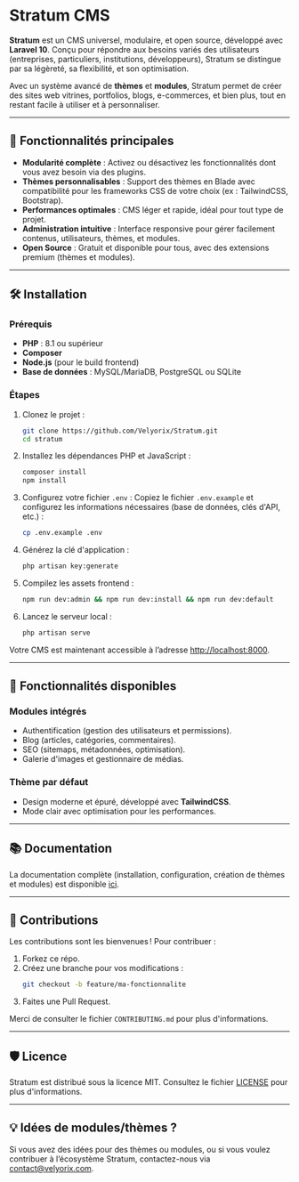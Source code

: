 # Stratum CMS

**Stratum** est un CMS universel, modulaire, et open source, développé avec **Laravel 10**. Conçu pour répondre aux besoins variés des utilisateurs (entreprises, particuliers, institutions, développeurs), Stratum se distingue par sa légèreté, sa flexibilité, et son optimisation.

Avec un système avancé de **thèmes** et **modules**, Stratum permet de créer des sites web vitrines, portfolios, blogs, e-commerces, et bien plus, tout en restant facile à utiliser et à personnaliser.

---

## 🚀 **Fonctionnalités principales**

- **Modularité complète** : Activez ou désactivez les fonctionnalités dont vous avez besoin via des plugins.
- **Thèmes personnalisables** : Support des thèmes en Blade avec compatibilité pour les frameworks CSS de votre choix (ex : TailwindCSS, Bootstrap).
- **Performances optimales** : CMS léger et rapide, idéal pour tout type de projet.
- **Administration intuitive** : Interface responsive pour gérer facilement contenus, utilisateurs, thèmes, et modules.
- **Open Source** : Gratuit et disponible pour tous, avec des extensions premium (thèmes et modules).

---

## 🛠️ **Installation**

### **Prérequis**
- **PHP** : 8.1 ou supérieur
- **Composer**
- **Node.js** (pour le build frontend)
- **Base de données** : MySQL/MariaDB, PostgreSQL ou SQLite

### **Étapes**
1. Clonez le projet :
   ```bash
   git clone https://github.com/Velyorix/Stratum.git
   cd stratum
   ```

2. Installez les dépendances PHP et JavaScript :
   ```bash
   composer install
   npm install
   ```

3. Configurez votre fichier `.env` :
   Copiez le fichier `.env.example` et configurez les informations nécessaires (base de données, clés d'API, etc.) :
   ```bash
   cp .env.example .env
   ```

4. Générez la clé d'application :
   ```bash
   php artisan key:generate
   ```

6. Compilez les assets frontend :
   ```bash
   npm run dev:admin && npm run dev:install && npm run dev:default
   ```

7. Lancez le serveur local :
   ```bash
   php artisan serve
   ```

Votre CMS est maintenant accessible à l’adresse [http://localhost:8000](http://localhost:8000).

---

## 🌟 **Fonctionnalités disponibles**

### **Modules intégrés**
- Authentification (gestion des utilisateurs et permissions).
- Blog (articles, catégories, commentaires).
- SEO (sitemaps, métadonnées, optimisation).
- Galerie d'images et gestionnaire de médias.

### **Thème par défaut**
- Design moderne et épuré, développé avec **TailwindCSS**.
- Mode clair avec optimisation pour les performances.

---

## 📚 **Documentation**

La documentation complète (installation, configuration, création de thèmes et modules) est disponible [ici](https://stratum-docs.velyorix.com).

---

## 🤝 **Contributions**

Les contributions sont les bienvenues ! Pour contribuer :
1. Forkez ce répo.
2. Créez une branche pour vos modifications :
   ```bash
   git checkout -b feature/ma-fonctionnalite
   ```
3. Faites une Pull Request.

Merci de consulter le fichier `CONTRIBUTING.md` pour plus d'informations.

---

## 🛡️ **Licence**

Stratum est distribué sous la licence MIT. Consultez le fichier [LICENSE](./LICENSE) pour plus d'informations.

---

## 💡 **Idées de modules/thèmes ?**
Si vous avez des idées pour des thèmes ou modules, ou si vous voulez contribuer à l’écosystème Stratum, contactez-nous via [contact@velyorix.com](mailto:contact@velyorix.com).
